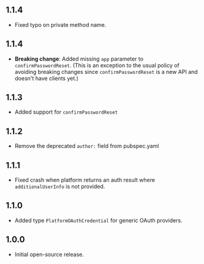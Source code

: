 ## 1.1.4

* Fixed typo on private method name.

## 1.1.4

- **Breaking change**: Added missing `app` parameter to `confirmPasswordReset`.
  (This is an exception to the usual policy of avoiding breaking changes since
  `confirmPasswordReset` is a new API and doesn't have clients yet.)

## 1.1.3

* Added support for `confirmPasswordReset`

## 1.1.2

* Remove the deprecated `author:` field from pubspec.yaml

## 1.1.1

* Fixed crash when platform returns an auth result where `additionalUserInfo` is not provided.

## 1.1.0

* Added type `PlatformOAuthCredential` for generic OAuth providers.

## 1.0.0

* Initial open-source release.
